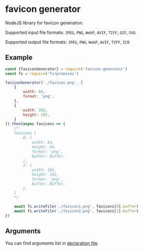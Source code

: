 # favicon generator

NodeJS library for favicon generation.

Supported input file formats: `JPEG`, `PNG`, `WebP`, `AVIF`, `TIFF`, `GIF`, `SVG`

Supported output file formats: `JPEG`, `PNG`, `WebP`, `AVIF`, `TIFF`, `ICO`

## Example
```js
const {faviconGenerator} = require('favicon-generator')
const fs = require('fs/promises')

faviconGenerator('./favicon.png', [
    {
        width: 64,
        format: 'png',
    },
    {
        width: 192,
        height: 192,
    }
]).then(async favicons => {
    /*
    favicons [
        0: {
            width: 64,
            height: 64,
            format: 'png',
            buffer: Buffer,
        },
        1: {
            width: 192,
            height: 192,
            format: 'png',
            buffer: Buffer,
        },
    ]
    */

    await fs.writeFile('./favicon1.png', favicons[0].buffer)
    await fs.writeFile('./favicon2.png', favicons[1].buffer)
})
```

## Arguments
You can find arguments list in [declaration file](https://github.com/ym-project/favicon-generator/blob/master/index.d.ts).
